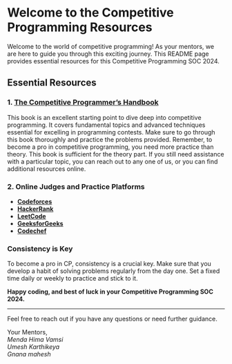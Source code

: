 # Welcome to the Competitive Programming Resources

Welcome to the world of competitive programming! As your mentors, we are here to guide you through this exciting journey. This README page provides essential resources for this Competitive Programming SOC 2024. 

## Essential Resources

### 1. [The Competitive Programmer’s Handbook](https://cses.fi/book/book.pdf)
This book is an excellent starting point to dive deep into competitive programming. It covers fundamental topics and advanced techniques essential for excelling in programming contests. Make sure to go through this book thoroughly and practice the problems provided.
Remember, to become a pro in competitive programming, you need more practice than theory. This book is sufficient for the theory part. If you still need assistance with a particular topic, you can reach out to any one of us, or you can find additional resources online.

### 2. Online Judges and Practice Platforms
- **[Codeforces](https://codeforces.com/)**
- **[HackerRank](https://www.hackerrank.com/)**
- **[LeetCode](https://leetcode.com/)**
- **[GeeksforGeeks](https://www.geeksforgeeks.org/)**
- **[Codechef](https://www.codechef.com/)**


### Consistency is Key
To become a pro in CP, consistency is a crucial key. Make sure that you develop a habit of solving problems regularly from the day one. Set a fixed time daily or weekly to practice and stick to it. 

**Happy coding, and best of luck in your Competitive Programming SOC 2024.**

---

Feel free to reach out if you have any questions or need further guidance.

Your Mentors,<br>
*Menda Hima Vamsi* <br>
*Umesh Karthikeya* <br>
*Gnana mahesh*
